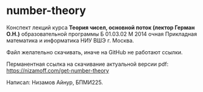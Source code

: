 # number-theory

Конспект лекций курса **Теория чисел, основной поток (лектор Герман О.Н.)** образовательной программы Б 01.03.02 М 2014 очная Прикладная математика и информатика НИУ ВШЭ г. Москва.

Файл желательно скачивать, иначе на GitHub не работают ссылки.

Перманентная ссылка на скачивание актуальной версии pdf: https://nizamoff.com/get-number-theory

Написал: Низамов Айнур, БПМИ225.
